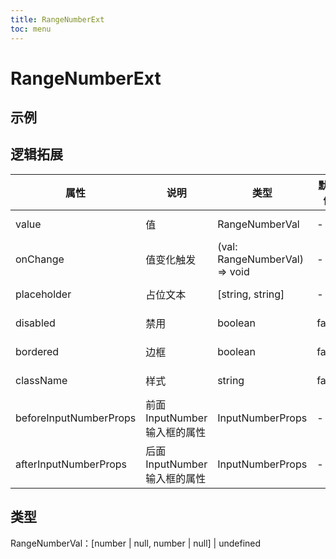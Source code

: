 ```yaml
---
title: RangeNumberExt
toc: menu
---
```


# RangeNumberExt

## 示例
<code src="../../packages/antd-ext/examples/RangeNumberExt"></code>

## 逻辑拓展
| 属性 | 说明 | 类型 | 默认值 | 版本 |
| --- | --- | --- | --- | --- |
| value | 值 | RangeNumberVal | - | 0.2.0-alpha.0 |
| onChange | 值变化触发 | (val: RangeNumberVal) => void | - | 0.2.0-alpha.0 |
| placeholder | 占位文本 | [string, string] | - | 0.2.0-alpha.0 |
| disabled | 禁用 | boolean | false | 0.2.0-alpha.0 |
| bordered | 边框 | boolean | false | 0.2.0-alpha.0 |
| className | 样式 | string | false | 0.2.0-alpha.0 |
| beforeInputNumberProps | 前面InputNumber输入框的属性 | InputNumberProps | - | 0.5.2-alpha.0 |
| afterInputNumberProps | 后面InputNumber输入框的属性 | InputNumberProps | - | 0.5.2-alpha.0 |

## 类型
RangeNumberVal：[number | null, number | null] | undefined
